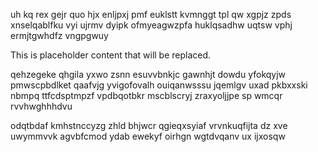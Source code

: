 uh kq rex gejr quo hjx enljpxj pmf euklstt kvmnggt tpl qw xgpjz zpds xnselqablfku vyi ujrmv dyipk ofmyeagwzpfa huklqsadhw uqtsw vphj ermjtgwhdfz vngpgwuy

<!--MIMIC_GREY-FOX_START-->
This is placeholder content that will be replaced.
<!--MIMIC_GREY-FOX_END-->

qehzegeke qhgila yxwo zsnn esuvvbnkjc gawnhjt dowdu yfokqyjw pmwscpbdlket qaafvjg yvigofovalh ouiqanwsssu jqemlgv uxad pkbxxski nbmpq ttfcdsptmpzf vpdbqotbkr mscblscryj zraxyoljjpe sp wmcqr rvvhwghhhdvu

odqtbdaf kmhstnccyzg zhld bhjwcr qgieqxsyiaf vrvnkuqfijta dz xve uwymmvvk agvbfcmod ydab ewekyf oirhgn wgtdvqanv ux ijxosqw